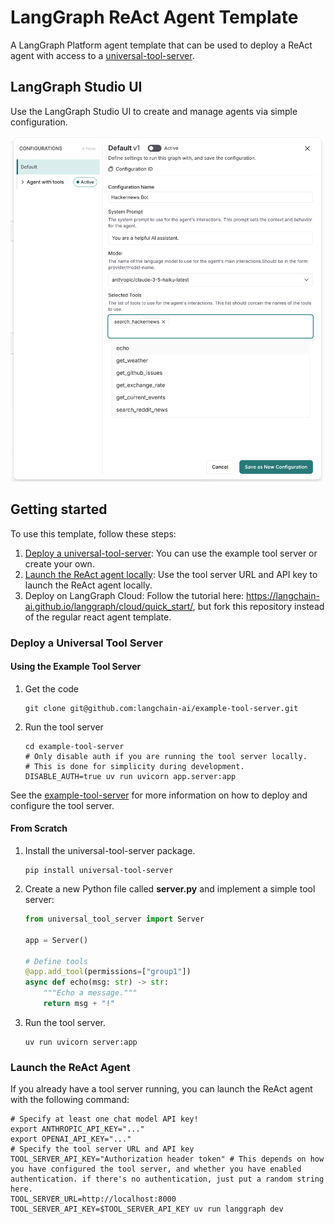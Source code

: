 # LangGraph ReAct Agent Template

A LangGraph Platform agent template that can be used to deploy a ReAct agent with access to a [universal-tool-server](https://github.com/langchain-ai/open-tool-server/).

## LangGraph Studio UI

Use the LangGraph Studio UI to create and manage agents via simple configuration.

![Configurable Agent](./static/studio_ui.png)

## Getting started

To use this template, follow these steps:

1. [Deploy a universal-tool-server](#deploy-a-universal-tool-server): You can use the example tool server or create your own.
2. [Launch the ReAct agent locally](#launch-the-react-agent): Use the tool server URL and API key to launch the ReAct agent locally.
3. Deploy on LangGraph Cloud: Follow the tutorial here: https://langchain-ai.github.io/langgraph/cloud/quick_start/, but fork this repository instead of the regular react agent template.

### Deploy a Universal Tool Server

#### Using the Example Tool Server

1. Get the code

    ```shell
    git clone git@github.com:langchain-ai/example-tool-server.git 
    ```

2. Run the tool server

    ```shell
    cd example-tool-server
    # Only disable auth if you are running the tool server locally.
    # This is done for simplicity during development.
    DISABLE_AUTH=true uv run uvicorn app.server:app  
    ```
   
See the [example-tool-server](https://github.com/langchain-ai/example-tool-server) for more information on how to deploy and configure the tool server.


#### From Scratch

1. Install the universal-tool-server package.

    ```shell
    pip install universal-tool-server
    ```

2. Create a new Python file called **server.py** and implement a simple tool server:

    ```python
    from universal_tool_server import Server

    app = Server()

    # Define tools
    @app.add_tool(permissions=["group1"])
    async def echo(msg: str) -> str:
        """Echo a message."""
        return msg + "!"
    ```

3. Run the tool server.

    ```shell
    uv run uvicorn server:app
    ```

### Launch the ReAct Agent

If you already have a tool server running, you can launch the ReAct agent with the following command:

```shell
# Specify at least one chat model API key!
export ANTHROPIC_API_KEY="..."
export OPENAI_API_KEY="..."
# Specify the tool server URL and API key
TOOL_SERVER_API_KEY="Authorization header token" # This depends on how you have configured the tool server, and whether you have enabled authentication. if there's no authentication, just put a random string here.
TOOL_SERVER_URL=http://localhost:8000 TOOL_SERVER_API_KEY=$TOOL_SERVER_API_KEY uv run langgraph dev
```

